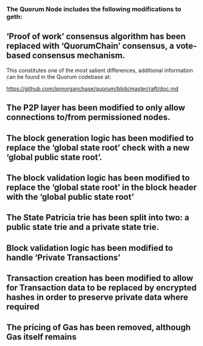 ### The Quorum Node includes the following modifications to geth:

## ‘Proof of work’ consensus algorithm has been replaced with ‘QuorumChain’ consensus, a vote-based consensus mechanism.

This constitutes one of the most salient differences, additional information
can be found in the Quorum codebase at: 

https://github.com/jpmorganchase/quorum/blob/master/raft/doc.md

## The P2P layer has been modified to only allow connections to/from permissioned nodes.


## The block generation logic has been modified to replace the ‘global state root’ check with a new ‘global public state root’.


## The block validation logic has been modified to replace the ‘global state root’ in the block header with the ‘global public state root’


## The State Patricia trie has been split into two: a public state trie and a private state trie.


## Block validation logic has been modified to handle ‘Private Transactions’


## Transaction creation has been modified to allow for Transaction data to be replaced by encrypted hashes in order to preserve private data where required


## The pricing of Gas has been removed, although Gas itself remains
